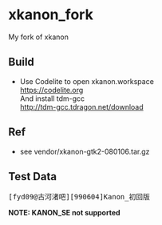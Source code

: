 # xkanon_fork
My fork of xkanon

## Build  
* Use Codelite to open xkanon.workspace  
https://codelite.org  
And install tdm-gcc  
http://tdm-gcc.tdragon.net/download  

## Ref  
* see vendor/xkanon-gtk2-080106.tar.gz  

## Test Data
<pre>[fyd09@古河渚吧][990604]Kanon_初回版</pre>
**NOTE: KANON_SE not supported**  
